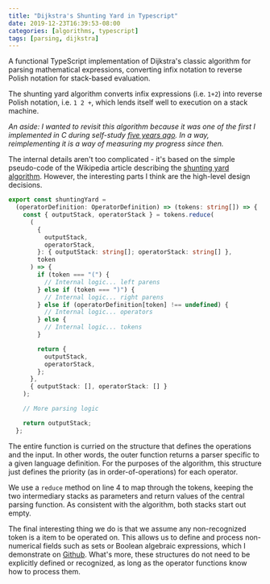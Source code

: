 ```yaml
---
title: "Dijkstra's Shunting Yard in Typescript"
date: 2019-12-23T16:39:53-08:00
categories: [algorithms, typescript]
tags: [parsing, dijkstra]
---
```


A functional TypeScript implementation of Dijkstra's classic algorithm for parsing mathematical expressions, converting infix notation to reverse Polish notation for stack-based evaluation.

<!--more-->

The shunting yard algorithm converts infix expressions (i.e. `1+2`) into reverse Polish notation, i.e. `1 2 +`, which lends itself well to execution on a stack machine.

_An aside: I wanted to revisit this algorithm because it was one of the first I implemented in C during self-study [five years ago](https://github.com/poteat/infix_to_rpn/blob/master/main.c). In a way, reimplementing it is a way of measuring my progress since then._

The internal details aren't too complicated - it's based on the simple pseudo-code of the Wikipedia article describing the [shunting yard algorithm](https://en.wikipedia.org/wiki/Shunting-yard_algorithm#The_algorithm_in_detail). However, the interesting parts I think are the high-level design decisions.

```ts
export const shuntingYard =
  (operatorDefinition: OperatorDefinition) => (tokens: string[]) => {
    const { outputStack, operatorStack } = tokens.reduce(
      (
        {
          outputStack,
          operatorStack,
        }: { outputStack: string[]; operatorStack: string[] },
        token
      ) => {
        if (token === "(") {
          // Internal logic... left parens
        } else if (token === ")") {
          // Internal logic... right parens
        } else if (operatorDefinition[token] !== undefined) {
          // Internal logic... operators
        } else {
          // Internal logic... tokens
        }

        return {
          outputStack,
          operatorStack,
        };
      },
      { outputStack: [], operatorStack: [] }
    );

    // More parsing logic

    return outputStack;
  };
```

The entire function is curried on the structure that defines the operations and the input. In other words, the outer function returns a parser specific to a given language definition. For the purposes of the algorithm, this structure just defines the priority (as in order-of-operations) for each operator.

We use a `reduce` method on line 4 to map through the tokens, keeping the two intermediary stacks as parameters and return values of the central parsing function. As consistent with the algorithm, both stacks start out empty.

The final interesting thing we do is that we assume any non-recognized token is a item to be operated on. This allows us to define and process non-numerical fields such as sets or Boolean algebraic expressions, which I demonstrate on [Github](https://github.com/poteat/shunting-yard-typescript/blob/master/test/index.test.ts). What's more, these structures do not need to be explicitly defined or recognized, as long as the operator functions know how to process them.
